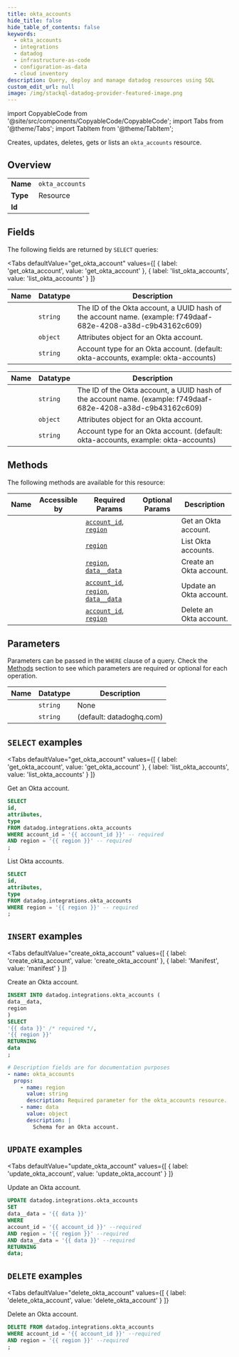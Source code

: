 ```yaml
--- 
title: okta_accounts
hide_title: false
hide_table_of_contents: false
keywords:
  - okta_accounts
  - integrations
  - datadog
  - infrastructure-as-code
  - configuration-as-data
  - cloud inventory
description: Query, deploy and manage datadog resources using SQL
custom_edit_url: null
image: /img/stackql-datadog-provider-featured-image.png
---
```


import CopyableCode from '@site/src/components/CopyableCode/CopyableCode';
import Tabs from '@theme/Tabs';
import TabItem from '@theme/TabItem';

Creates, updates, deletes, gets or lists an <code>okta_accounts</code> resource.

## Overview
<table><tbody>
<tr><td><b>Name</b></td><td><code>okta_accounts</code></td></tr>
<tr><td><b>Type</b></td><td>Resource</td></tr>
<tr><td><b>Id</b></td><td><CopyableCode code="datadog.integrations.okta_accounts" /></td></tr>
</tbody></table>

## Fields

The following fields are returned by `SELECT` queries:

<Tabs
    defaultValue="get_okta_account"
    values={[
        { label: 'get_okta_account', value: 'get_okta_account' },
        { label: 'list_okta_accounts', value: 'list_okta_accounts' }
    ]}
>
<TabItem value="get_okta_account">

<table>
<thead>
    <tr>
    <th>Name</th>
    <th>Datatype</th>
    <th>Description</th>
    </tr>
</thead>
<tbody>
<tr>
    <td><CopyableCode code="id" /></td>
    <td><code>string</code></td>
    <td>The ID of the Okta account, a UUID hash of the account name. (example: f749daaf-682e-4208-a38d-c9b43162c609)</td>
</tr>
<tr>
    <td><CopyableCode code="attributes" /></td>
    <td><code>object</code></td>
    <td>Attributes object for an Okta account.</td>
</tr>
<tr>
    <td><CopyableCode code="type" /></td>
    <td><code>string</code></td>
    <td>Account type for an Okta account. (default: okta-accounts, example: okta-accounts)</td>
</tr>
</tbody>
</table>
</TabItem>
<TabItem value="list_okta_accounts">

<table>
<thead>
    <tr>
    <th>Name</th>
    <th>Datatype</th>
    <th>Description</th>
    </tr>
</thead>
<tbody>
<tr>
    <td><CopyableCode code="id" /></td>
    <td><code>string</code></td>
    <td>The ID of the Okta account, a UUID hash of the account name. (example: f749daaf-682e-4208-a38d-c9b43162c609)</td>
</tr>
<tr>
    <td><CopyableCode code="attributes" /></td>
    <td><code>object</code></td>
    <td>Attributes object for an Okta account.</td>
</tr>
<tr>
    <td><CopyableCode code="type" /></td>
    <td><code>string</code></td>
    <td>Account type for an Okta account. (default: okta-accounts, example: okta-accounts)</td>
</tr>
</tbody>
</table>
</TabItem>
</Tabs>

## Methods

The following methods are available for this resource:

<table>
<thead>
    <tr>
    <th>Name</th>
    <th>Accessible by</th>
    <th>Required Params</th>
    <th>Optional Params</th>
    <th>Description</th>
    </tr>
</thead>
<tbody>
<tr>
    <td><a href="#get_okta_account"><CopyableCode code="get_okta_account" /></a></td>
    <td><CopyableCode code="select" /></td>
    <td><a href="#parameter-account_id"><code>account_id</code></a>, <a href="#parameter-region"><code>region</code></a></td>
    <td></td>
    <td>Get an Okta account.</td>
</tr>
<tr>
    <td><a href="#list_okta_accounts"><CopyableCode code="list_okta_accounts" /></a></td>
    <td><CopyableCode code="select" /></td>
    <td><a href="#parameter-region"><code>region</code></a></td>
    <td></td>
    <td>List Okta accounts.</td>
</tr>
<tr>
    <td><a href="#create_okta_account"><CopyableCode code="create_okta_account" /></a></td>
    <td><CopyableCode code="insert" /></td>
    <td><a href="#parameter-region"><code>region</code></a>, <a href="#parameter-data__data"><code>data__data</code></a></td>
    <td></td>
    <td>Create an Okta account.</td>
</tr>
<tr>
    <td><a href="#update_okta_account"><CopyableCode code="update_okta_account" /></a></td>
    <td><CopyableCode code="update" /></td>
    <td><a href="#parameter-account_id"><code>account_id</code></a>, <a href="#parameter-region"><code>region</code></a>, <a href="#parameter-data__data"><code>data__data</code></a></td>
    <td></td>
    <td>Update an Okta account.</td>
</tr>
<tr>
    <td><a href="#delete_okta_account"><CopyableCode code="delete_okta_account" /></a></td>
    <td><CopyableCode code="delete" /></td>
    <td><a href="#parameter-account_id"><code>account_id</code></a>, <a href="#parameter-region"><code>region</code></a></td>
    <td></td>
    <td>Delete an Okta account.</td>
</tr>
</tbody>
</table>

## Parameters

Parameters can be passed in the `WHERE` clause of a query. Check the [Methods](#methods) section to see which parameters are required or optional for each operation.

<table>
<thead>
    <tr>
    <th>Name</th>
    <th>Datatype</th>
    <th>Description</th>
    </tr>
</thead>
<tbody>
<tr id="parameter-account_id">
    <td><CopyableCode code="account_id" /></td>
    <td><code>string</code></td>
    <td>None</td>
</tr>
<tr id="parameter-region">
    <td><CopyableCode code="region" /></td>
    <td><code>string</code></td>
    <td>(default: datadoghq.com)</td>
</tr>
</tbody>
</table>

## `SELECT` examples

<Tabs
    defaultValue="get_okta_account"
    values={[
        { label: 'get_okta_account', value: 'get_okta_account' },
        { label: 'list_okta_accounts', value: 'list_okta_accounts' }
    ]}
>
<TabItem value="get_okta_account">

Get an Okta account.

```sql
SELECT
id,
attributes,
type
FROM datadog.integrations.okta_accounts
WHERE account_id = '{{ account_id }}' -- required
AND region = '{{ region }}' -- required
;
```
</TabItem>
<TabItem value="list_okta_accounts">

List Okta accounts.

```sql
SELECT
id,
attributes,
type
FROM datadog.integrations.okta_accounts
WHERE region = '{{ region }}' -- required
;
```
</TabItem>
</Tabs>


## `INSERT` examples

<Tabs
    defaultValue="create_okta_account"
    values={[
        { label: 'create_okta_account', value: 'create_okta_account' },
        { label: 'Manifest', value: 'manifest' }
    ]}
>
<TabItem value="create_okta_account">

Create an Okta account.

```sql
INSERT INTO datadog.integrations.okta_accounts (
data__data,
region
)
SELECT 
'{{ data }}' /* required */,
'{{ region }}'
RETURNING
data
;
```
</TabItem>
<TabItem value="manifest">

```yaml
# Description fields are for documentation purposes
- name: okta_accounts
  props:
    - name: region
      value: string
      description: Required parameter for the okta_accounts resource.
    - name: data
      value: object
      description: |
        Schema for an Okta account.
```
</TabItem>
</Tabs>


## `UPDATE` examples

<Tabs
    defaultValue="update_okta_account"
    values={[
        { label: 'update_okta_account', value: 'update_okta_account' }
    ]}
>
<TabItem value="update_okta_account">

Update an Okta account.

```sql
UPDATE datadog.integrations.okta_accounts
SET 
data__data = '{{ data }}'
WHERE 
account_id = '{{ account_id }}' --required
AND region = '{{ region }}' --required
AND data__data = '{{ data }}' --required
RETURNING
data;
```
</TabItem>
</Tabs>


## `DELETE` examples

<Tabs
    defaultValue="delete_okta_account"
    values={[
        { label: 'delete_okta_account', value: 'delete_okta_account' }
    ]}
>
<TabItem value="delete_okta_account">

Delete an Okta account.

```sql
DELETE FROM datadog.integrations.okta_accounts
WHERE account_id = '{{ account_id }}' --required
AND region = '{{ region }}' --required
;
```
</TabItem>
</Tabs>
